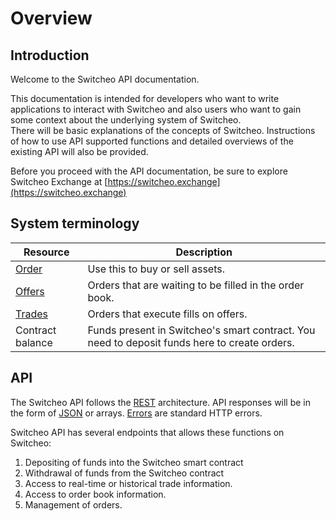 # Overview

## Introduction
Welcome to the Switcheo API documentation.

This documentation is intended for developers who want to write applications to interact with Switcheo
and also users who want to gain some context about the underlying system of Switcheo.<br/>
There will be basic explanations of the concepts of Switcheo.
Instructions of how to use API supported functions and detailed overviews of the existing API will also be provided.<br/>

Before you proceed with the API documentation, be sure to explore Switcheo Exchange at [https://switcheo.exchange](https://switcheo.exchange)

## System terminology

Resource | Description
--------- | -----------
[Order](#orders) | Use this to buy or sell assets.
[Offers](#offers) | Orders that are waiting to be filled in the order book.
[Trades](#trades) | Orders that execute fills on offers.
Contract balance | Funds present in Switcheo's smart contract. You need to deposit funds here to create orders.  

## API
The Switcheo API follows the [REST](https://en.wikipedia.org/wiki/Representational_state_transfer) architecture.
API responses will be in the form of [JSON](https://www.json.org/) or arrays.
[Errors](#errors) are standard HTTP errors.

Switcheo API has several endpoints that allows these functions on Switcheo:

1. Depositing of funds into the Switcheo smart contract
2. Withdrawal of funds from the Switcheo contract
3. Access to real-time or historical trade information.<br/>
4. Access to order book information.
5. Management of orders.  
